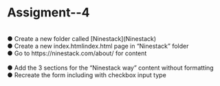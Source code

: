 # Assigment--4
<br>
● Create a new folder called [Ninestack](Ninestack)<br>
● Create a new index.htmlindex.html page in “Ninestack” folder<br>
● Go to https://ninestack.com/about/ for content<br><br>
● Add the 3 sections for the “Ninestack way” content without formatting<br>
● Recreate the form including with checkbox input type<br>
